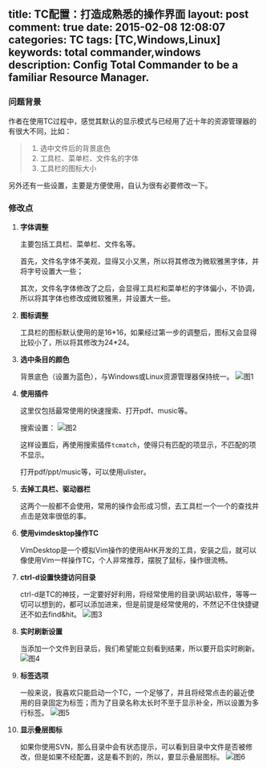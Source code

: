 title: TC配置：打造成熟悉的操作界面
layout: post
comment: true
date: 2015-02-08 12:08:07
categories: TC
tags: [TC,Windows,Linux]
keywords: total commander,windows
description: Config Total Commander to be a familiar Resource Manager.
---
### 问题背景

作者在使用TC过程中，感觉其默认的显示模式与已经用了近十年的资源管理器的有很大不同，比如：
>1. 选中文件后的背景底色
>2. 工具栏、菜单栏、文件名的字体
>3. 工具栏的图标大小

另外还有一些设置，主要是方便使用，自认为很有必要修改一下。

### 修改点

1. **字体调整**

    主要包括工具栏、菜单栏、文件名等。

    首先，文件名字体不美观，显得又小又黑，所以将其修改为微软雅黑字体，并将字号设置大一些；

    其次，文件名字体修改了之后，会显得工具栏和菜单栏的字体偏小，不协调，所以将其字体也修改成微软雅黑，并设置大一些。

2. **图标调整**

    工具栏的图标默认使用的是16\*16，如果经过第一步的调整后，图标又会显得比较小了，所以将其修改为24\*24。

3. **选中条目的颜色**

    背景底色（设置为蓝色），与Windows或Linux资源管理器保持统一。
    ![图1](http://7xoae4.com1.z0.glb.clouddn.com/TC配置：打造成熟悉的操作界面1.png)

4. **使用插件**

    这里仅包括最常使用的快速搜索、打开pdf、music等。

    搜索设置：
    ![图2](http://7xoae4.com1.z0.glb.clouddn.com/TC配置：打造成熟悉的操作界面2.png)

    这样设置后，再使用搜索插件`tcmatch`，使得只有匹配的项显示，不匹配的项不显示。

    打开pdf/ppt/music等，可以使用ulister。

5. **去掉工具栏、驱动器栏**

    这两个一般都不会使用，常用的操作会形成习惯，去工具栏一个一个的查找并点击是效率很低的事。

6. **使用vimdesktop操作TC**

    VimDesktop是一个模拟Vim操作的使用AHK开发的工具，安装之后，就可以像使用Vim一样操作TC，个人非常推荐，摆脱了鼠标，操作很流畅。

7. **ctrl-d设置快捷访问目录**

    ctrl-d是TC的神技，一定要好好利用，将经常使用的目录\网站\软件，等等一切可以想到的，都可以添加进来，但是前提是经常使用的，不然记不住快捷键还不如去find&hit。
    ![图3](http://7xoae4.com1.z0.glb.clouddn.com/TC配置：打造成熟悉的操作界面3.png)

8. **实时刷新设置**

    当添加一个文件到目录后，我们希望能立刻看到结果，所以要开启实时刷新。
    ![图4](http://7xoae4.com1.z0.glb.clouddn.com/TC配置：打造成熟悉的操作界面4.png)

9. **标签选项**

    一般来说，我喜欢只能启动一个TC，一个足够了，并且将经常点击的最近使用的目录固定为标签；而为了目录名称太长时不至于显示补全，所以设置为多行标签。
    ![图5](http://7xoae4.com1.z0.glb.clouddn.com/TC配置：打造成熟悉的操作界面5.png)

10. **显示叠层图标**

    如果你使用SVN，那么目录中会有状态提示，可以看到目录中文件是否被修改，但是如果不经配置，这是看不到的，所以，要显示叠层图标。
    ![图6](http://7xoae4.com1.z0.glb.clouddn.com/TC配置：打造成熟悉的操作界面6.png)

